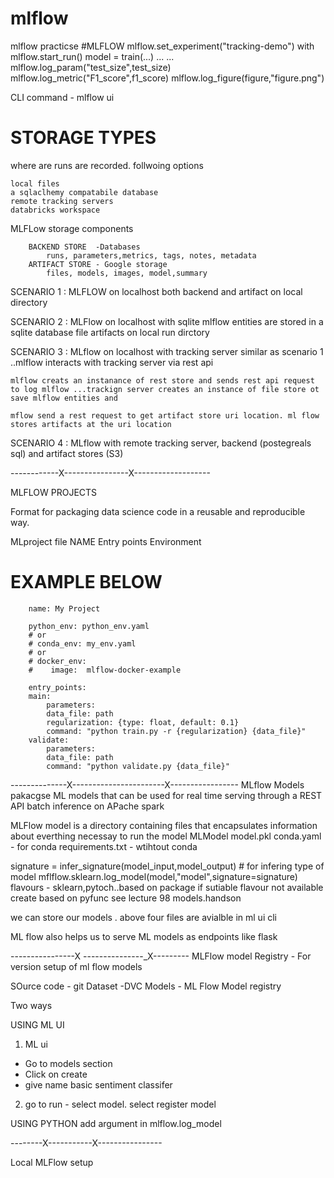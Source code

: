 # mlflow
mlflow practicse
#MLFLOW
mlflow.set_experiment("tracking-demo")
with mlflow.start_run()
    model = train(...)
    ...
    ...
    mlflow.log_param("test_size",test_size)
    mlflow.log_metric("F1_score",f1_score)
    mlflow.log_figure(figure,"figure.png")

CLI command - mlflow ui

# STORAGE TYPES
where are runs are recorded. follwoing options

    local files
    a sqlaclhemy compatabile database
    remote tracking servers
    databricks workspace

MLFLow storage components

        BACKEND STORE  -Databases
            runs, parameters,metrics, tags, notes, metadata
        ARTIFACT STORE - Google storage
            files, models, images, model,summary

SCENARIO 1 : MLFLOW on localhost
    both backend and artifact on local directory

SCENARIO 2  : MLFlow on localhost with sqlite
    mlflow entities are stored in a sqlite database file
    artifacts on local run dirctory

SCENARIO 3 : MLflow on localhost with tracking server
    similar as scenario 1 ..mlflow interacts with tracking server via rest api

    mlflow creats an instanance of rest store and sends rest api request to log mlflow ...trackign server creates an instance of file store ot save mlflow entities and 

    mflow send a rest request to get artifact store uri location. ml flow stores artifacts at the uri location


SCENARIO 4 : MLflow with remote tracking server, backend (postegreals sql) and artifact stores (S3)

------------X----------------X-------------------

MLFLOW PROJECTS

Format for packaging data science code in a reusable and reproducible way.


MLproject file
    NAME
    Entry points
    Environment

# EXAMPLE BELOW

        name: My Project

        python_env: python_env.yaml
        # or
        # conda_env: my_env.yaml
        # or
        # docker_env:
        #    image:  mlflow-docker-example

        entry_points:
        main:
            parameters:
            data_file: path
            regularization: {type: float, default: 0.1}
            command: "python train.py -r {regularization} {data_file}"
        validate:
            parameters:
            data_file: path
            command: "python validate.py {data_file}"


--------------X-----------------------X-----------------
MLflow Models
pakacgse ML models that can be used for 
    real time serving through a REST API
    batch inference on APache spark

MLFlow model is a directory containing files that encapsulates information about everthing necessay to run the model
    MLModel
    model.pkl
    conda.yaml - for conda
    requirements.txt - wtihtout conda

signature = infer_signature(model_input,model_output) # for infering type of model
mflflow.sklearn.log_model(model,"model",signature=signature)
flavours - sklearn,pytoch..based on package
if sutiable flavour not available create based on pyfunc
see lecture 98 models.handson


we can store our models . above four files are avialble in ml ui cli 

ML flow also helps us to serve ML models as endpoints like flask

----------------X ---------------_X---------
MLFlow model Registry - For version setup of ml flow models

SOurce code - git
Dataset -DVC
Models -  ML Flow Model registry

Two ways 

USING ML UI

1. ML ui
 - Go to models section
 - Click on create
 - give name basic sentiment classifer

2. go to run - select model. select register model

USING PYTHON
    add argument in mlflow.log_model


--------X-----------X----------------

Local MLFlow setup




